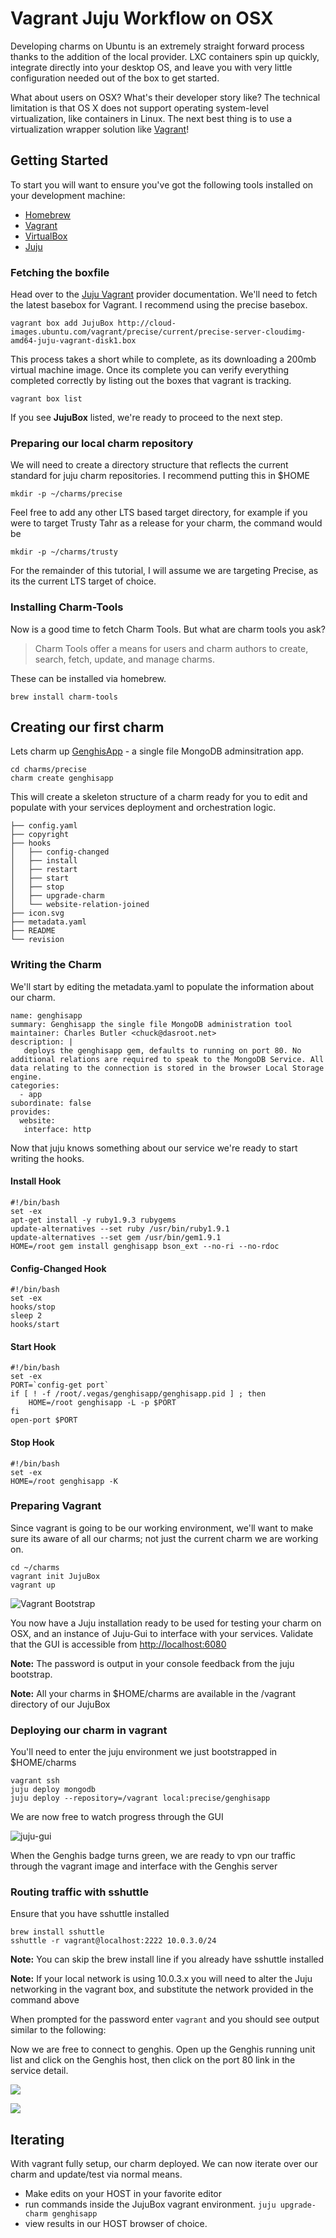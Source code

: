 #  Vagrant Juju Workflow on OSX

Developing charms on Ubuntu is an extremely straight forward process thanks to
the addition of the local provider. LXC containers spin up quickly, integrate
directly into your desktop OS, and leave you with very little configuration
needed out of the box to get started.

What about users on OSX? What's their developer story like? The technical
limitation is that OS X does not support operating system-level virtualization,
like containers in Linux. The next best thing is to use a virtualization wrapper
solution like [Vagrant](config-vagrant.html)!

##  Getting Started

To start you will want to ensure you've got the following tools installed on
your development machine:

- [Homebrew](http://brew.sh)
- [Vagrant](http://vagrantup.com)
- [VirtualBox](https://www.virtualbox.org/)
- [Juju](http://juju.ubuntu.com)

### Fetching the boxfile

Head over to the [Juju Vagrant](config-vagrant.html) provider documentation.
We'll need to fetch the latest basebox for Vagrant. I recommend using the
precise basebox.

    vagrant box add JujuBox http://cloud-images.ubuntu.com/vagrant/precise/current/precise-server-cloudimg-amd64-juju-vagrant-disk1.box

This process takes a short while to complete, as its downloading a 200mb virtual
machine image. Once its complete you can verify everything completed correctly
by listing out the boxes that vagrant is tracking.

    vagrant box list

If you see **JujuBox** listed, we're ready to proceed to the next step.

###  Preparing our local charm repository

We will need to create a directory structure that reflects the current standard
for juju charm repositories. I recommend putting this in $HOME

    mkdir -p ~/charms/precise

Feel free to add any other LTS based target directory, for example if you were
to target Trusty Tahr as a release for your charm, the command would be

    mkdir -p ~/charms/trusty

For the remainder of this tutorial, I will assume we are targeting Precise, as
its the current LTS target of choice.

###  Installing Charm-Tools

Now is a good time to fetch Charm Tools. But what are charm tools you ask?

> Charm Tools offer a means for users and charm authors to create, search,
fetch, update, and manage charms.

These can be installed via homebrew.

    brew install charm-tools

##  Creating our first charm

Lets charm up [GenghisApp](http://genghisapp.com/) - a single file MongoDB
adminsitration app.

    cd charms/precise
    charm create genghisapp

This will create a skeleton structure of a charm ready for you to edit and
populate with your services deployment and orchestration logic.

    ├── config.yaml
    ├── copyright
    ├── hooks
    │   ├── config-changed
    │   ├── install
    │   ├── restart
    │   ├── start
    │   ├── stop
    │   ├── upgrade-charm
    │   └── website-relation-joined
    ├── icon.svg
    ├── metadata.yaml
    ├── README
    └── revision

### Writing the Charm

We'll start by editing the metadata.yaml to populate the information about our
charm.

    name: genghisapp
    summary: Genghisapp the single file MongoDB administration tool
    maintainer: Charles Butler <chuck@dasroot.net>
    description: |
       deploys the genghisapp gem, defaults to running on port 80. No additional relations are required to speak to the MongoDB Service. All data relating to the connection is stored in the browser Local Storage engine.
    categories:
      - app
    subordinate: false
    provides:
      website:
       interface: http

Now that juju knows something about our service we're ready to start writing the
hooks.

####  Install Hook

    #!/bin/bash
    set -ex
    apt-get install -y ruby1.9.3 rubygems
    update-alternatives --set ruby /usr/bin/ruby1.9.1
    update-alternatives --set gem /usr/bin/gem1.9.1
    HOME=/root gem install genghisapp bson_ext --no-ri --no-rdoc

####  Config-Changed Hook

    #!/bin/bash
    set -ex
    hooks/stop
    sleep 2
    hooks/start

####  Start Hook

    #!/bin/bash
    set -ex
    PORT=`config-get port`
    if [ ! -f /root/.vegas/genghisapp/genghisapp.pid ] ; then
        HOME=/root genghisapp -L -p $PORT
    fi
    open-port $PORT

####  Stop Hook

    #!/bin/bash
    set -ex
    HOME=/root genghisapp -K

### Preparing Vagrant

Since vagrant is going to be our working environment, we'll want to make sure
its aware of all our charms; not just the current charm we are working on.

    cd ~/charms
    vagrant init JujuBox
    vagrant up

![Vagrant Bootstrap](media/howto-vagrant-workflow-vagrantup.png)

You now have a Juju installation ready to be used for testing your charm on OSX,
and an instance of Juju-Gui to interface with your services. Validate that the
GUI is accessible from [http://localhost:6080](http://localhost:6080)

**Note:** The password is output in your console feedback from the juju bootstrap.

**Note:** All your charms in $HOME/charms are available in the /vagrant directory of our JujuBox

### Deploying our charm in vagrant

You'll need to enter the juju environment we just bootstrapped in $HOME/charms

    vagrant ssh
    juju deploy mongodb
    juju deploy --repository=/vagrant local:precise/genghisapp

We are now free to watch progress through the GUI

![juju-gui](media/howto-vagrant-workflow-juju-gui-wait.png)

When the Genghis badge turns green, we are ready to vpn our traffic through the
vagrant image and interface with the Genghis server

### Routing traffic with sshuttle

Ensure that you have sshuttle installed

    brew install sshuttle
    sshuttle -r vagrant@localhost:2222 10.0.3.0/24

**Note:** You can skip the brew install line if you already have sshuttle installed

**Note:** If your local network is using 10.0.3.x you will need to alter the Juju networking in the vagrant box, and substitute the network provided in the command above

When prompted for the password enter `vagrant` and you should see output similar to the following:

Now we are free to connect to genghis. Open up the Genghis running unit list and click on the Genghis host, then click on the port 80 link in the service detail.

![](media/howto-vagrant-workflow-juju-gui-wait.png)

![](media/howto-vagrant-workflow-genghis.png)

##  Iterating

With vagrant fully setup, our charm deployed. We can now iterate over our charm
and update/test via normal means.

- Make edits on your HOST in your favorite editor
- run commands inside the JujuBox vagrant environment. `juju upgrade-charm genghisapp`
- view results in our HOST browser of choice.
